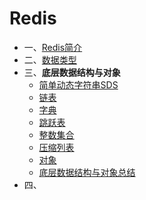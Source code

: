 # Redis

- 一、[Redis简介](./01.Redis简介.md)
- 二、[数据类型](./02.数据类型.md)
- 三、**底层数据结构与对象**
  - [简单动态字符串SDS](./03.简单动态字符串SDS.md)
  - [链表](./04.链表.md)
  - [字典](./05.字典.md)
  - [跳跃表](./06.跳跃表.md)
  - [整数集合](./07.整数集合.md)
  - [压缩列表](./08.压缩列表.md)
  - [对象](./09.对象.md)
  - [底层数据结构与对象总结](./10.底层数据结构与对象总结.md)
- 四、

